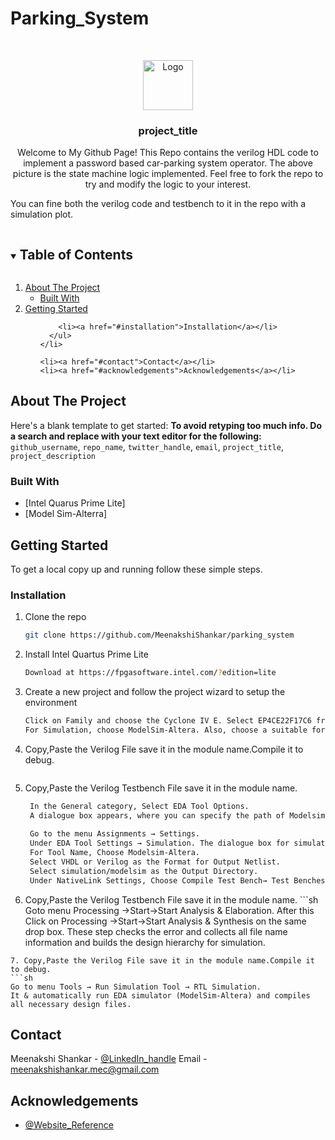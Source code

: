 # Parking_System





<!-- PROJECT LOGO -->
<br />
<p align="center">
  <a href="https://github.com/MeenakshiShankar/parking_system/blob/main/smw-parking.png">
    <img src="images/logo.png" alt="Logo" width="80" height="80">
  </a>

  <h3 align="center">project_title</h3>

  <p align="center">
    Welcome to My Github Page!
     This Repo contains the verilog HDL code to implement a password based car-parking system operator.
     The above picture is the state machine logic implemented.
     Feel free to fork the repo to try and modify the logic to your interest.
  
  You can fine both the verilog code and testbench to it in the repo with a simulation plot.
    <br />
    
  </p>
</p>



<!-- TABLE OF CONTENTS -->
<details open="open">
  <summary><h2 style="display: inline-block">Table of Contents</h2></summary>
  <ol>
    <li>
      <a href="#about-the-project">About The Project</a>
      <ul>
        <li><a href="#built-with">Built With</a></li>
      </ul>
    </li>
    <li>
      <a href="#getting-started">Getting Started</a>
      <ul>
       
        <li><a href="#installation">Installation</a></li>
      </ul>
    </li>
    
    <li><a href="#contact">Contact</a></li>
    <li><a href="#acknowledgements">Acknowledgements</a></li>
  </ol>
</details>



<!-- ABOUT THE PROJECT -->
## About The Project


Here's a blank template to get started:
**To avoid retyping too much info. Do a search and replace with your text editor for the following:**
`github_username`, `repo_name`, `twitter_handle`, `email`, `project_title`, `project_description`


### Built With

* [Intel Quarus Prime Lite]
* [Model Sim-Alterra]




<!-- GETTING STARTED -->
## Getting Started

To get a local copy up and running follow these simple steps.



### Installation

1. Clone the repo
   ```sh
   git clone https://github.com/MeenakshiShankar/parking_system
   ```
2. Install Intel Quartus Prime Lite
   ```sh
   Download at https://fpgasoftware.intel.com/?edition=lite
   ```
   
3. Create a new project and follow the project wizard to setup the environment
   ```sh
   Click on Family and choose the Cyclone IV E. Select EP4CE22F17C6 from the Available Device. 
   For Simulation, choose ModelSim-Altera. Also, choose a suitable format (Verilog HDL, VHDL) as per your requirement
   ```

 4. Copy,Paste the Verilog File save it in the module name.Compile it to debug.
   ```sh
   
   ```
 5. Copy,Paste the Verilog Testbench File save it in the module name.
    ```sh
     In the General category, Select EDA Tool Options.
     A dialogue box appears, where you can specify the path of Modelsim-Altera executable file. And Click OK.
     
     Go to the menu Assignments → Settings.
     Under EDA Tool Settings → Simulation. The dialogue box for simulation appears.
     For Tool Name, Choose Modelsim-Altera.
     Select VHDL or Verilog as the Format for Output Netlist.
     Select simulation/modelsim as the Output Directory.
     Under NativeLink Settings, Choose Compile Test Bench→ Test Benches. 
      ```
   6. Copy,Paste the Verilog Testbench File save it in the module name.
     ```sh
   Goto menu Processing →Start→Start Analysis & Elaboration. 
   After this Click on Processing →Start→Start Analysis & Synthesis on the same drop box.
   These step checks the error and collects all file name information and builds the design hierarchy for simulation.
   
   ```
   7. Copy,Paste the Verilog File save it in the module name.Compile it to debug.
   ```sh
   Go to menu Tools → Run Simulation Tool → RTL Simulation.
   It & automatically run EDA simulator (ModelSim-Altera) and compiles all necessary design files.
   ```
   


<!-- CONTACT -->
## Contact

Meenakshi Shankar - [@LinkedIn_handle](www.linkedin.com/in/meenakshi-shankar-022961190) 
Email - meenakshishankar.mec@gmail.com


<!-- ACKNOWLEDGEMENTS -->
## Acknowledgements

* [@Website_Reference](https://www.fpga4student.com/2016/11/verilog-code-for-parking-system-using.ht)

